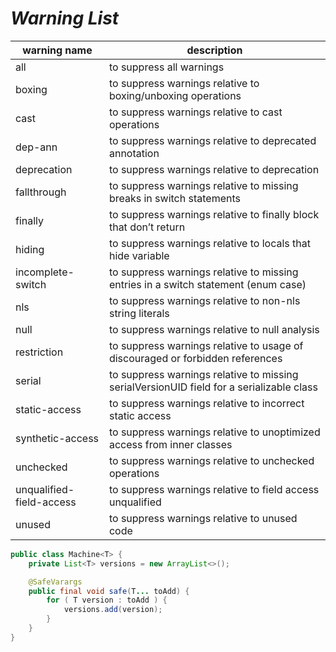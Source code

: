 # _Warning List_  

| warning name               | description                                                                              |
|----------------------------|------------------------------------------------------------------------------------------|
| all                        | to suppress all warnings                                                                 |
| boxing                     | to suppress warnings relative to boxing/unboxing operations                              |
| cast                       | to suppress warnings relative to cast operations                                         |
| dep-ann                    | to suppress warnings relative to deprecated annotation                                   |
| deprecation                | to suppress warnings relative to deprecation                                             |
| fallthrough                | to suppress warnings relative to missing breaks in switch statements                     |
| finally                    | to suppress warnings relative to finally block that don’t return                         |
| hiding                     | to suppress warnings relative to locals that hide variable                               |
| incomplete-switch          | to suppress warnings relative to missing entries in a switch statement (enum case)       |
| nls                        | to suppress warnings relative to non-nls string literals                                 |
| null                       | to suppress warnings relative to null analysis                                           |
| restriction                | to suppress warnings relative to usage of discouraged or forbidden references            |
| serial                     | to suppress warnings relative to missing serialVersionUID field for a serializable class |
| static-access              | to suppress warnings relative to incorrect static access                                 |
| synthetic-access           | to suppress warnings relative to unoptimized access from inner classes                   |
| unchecked                  | to suppress warnings relative to unchecked operations                                    |
| unqualified-field-access   | to suppress warnings relative to field access unqualified                                |
| unused                     | to suppress warnings relative to unused code                                             |

````java
public class Machine<T> {
    private List<T> versions = new ArrayList<>();

    @SafeVarargs
    public final void safe(T... toAdd) {
        for ( T version : toAdd ) {
            versions.add(version);
        }
    }
}
````